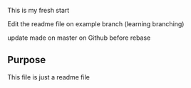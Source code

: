 This is my fresh start

Edit the readme file on example branch (learning branching)

update made on master on Github before rebase

## Purpose 
This file is just a readme file
